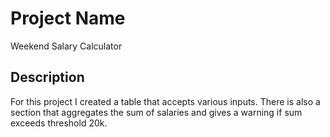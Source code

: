 # Project Name

Weekend Salary Calculator

## Description


For this project I created a table that accepts various inputs. There is also a section that aggregates the sum of salaries and gives a warning if sum exceeds threshold 20k.


